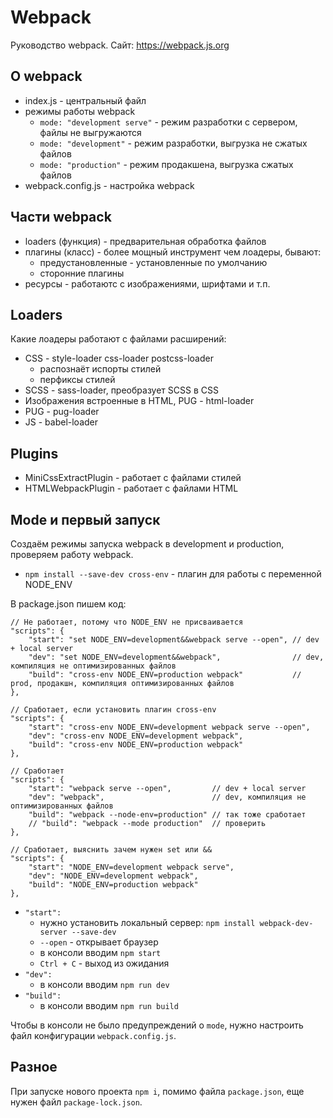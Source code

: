 # Webpack
Руководство webpack.
Сайт: https://webpack.js.org

## О webpack
- index.js - центральный файл
- режимы работы webpack
    - `mode: "development serve"` - режим разработки с сервером, файлы не выгружаются
    - `mode: "development"` - режим разработки, выгрузка не сжатых файлов
    - `mode: "production"` - режим продакшена, выгрузка сжатых файлов
- webpack.config.js - настройка webpack

## Части webpack
- loaders (функция) - предварительная обработка файлов
- плагины (класс) - более мощный инструмент чем лоадеры, бывают:
    - предустановленные - установленные по умолчанию
    - сторонние плагины
- ресурсы - работаютс с изображениями, шрифтами и т.п.

## Loaders
Какие лоадеры работают с файлами расширений:
- CSS - style-loader css-loader postcss-loader
    - распознаёт испорты стилей
    - перфиксы стилей
- SCSS - sass-loader, преобразует SCSS в CSS
- Изображения встроенные в HTML, PUG - html-loader
- PUG - pug-loader
- JS - babel-loader

## Plugins
- MiniCssExtractPlugin - работает с файлами стилей
- HTMLWebpackPlugin - работает с файлами HTML

## Mode и первый запуск
Создаём режимы запуска webpack в development и production, проверяем работу webpack.

- `npm install --save-dev cross-env` - плагин для работы с переменной NODE_ENV

В package.json пишем код:

    // Не работает, потому что NODE_ENV не присваивается
    "scripts": {
        "start": "set NODE_ENV=development&&webpack serve --open", // dev + local server
        "dev": "set NODE_ENV=development&&webpack",                // dev, компиляция не оптимизированных файлов
        "build": "cross-env NODE_ENV=production webpack"           // prod, продакшн, компиляция оптимизированных файлов
    },

    // Сработает, если установить плагин cross-env
    "scripts": {
        "start": "cross-env NODE_ENV=development webpack serve --open",
        "dev": "cross-env NODE_ENV=development webpack",
        "build": "cross-env NODE_ENV=production webpack"
    },

    // Сработает
    "scripts": {
        "start": "webpack serve --open",         // dev + local server
        "dev": "webpack",                        // dev, компиляция не оптимизированных файлов
        "build": "webpack --node-env=production" // так тоже сработает
        // "build": "webpack --mode production"  // проверить
    },

    // Сработает, выяснить зачем нужен set или &&
    "scripts": {
        "start": "NODE_ENV=development webpack serve",
        "dev": "NODE_ENV=development webpack",
        "build": "NODE_ENV=production webpack"
    },

- `"start":`
    - нужно установить локальный сервер: `npm install webpack-dev-server --save-dev`
    - `--open` - открывает браузер
    - в консоли вводим `npm start`
    - `Ctrl + C` - выход из ожидания
- `"dev":`
    - в консоли вводим `npm run dev`
- `"build":`
    - в консоли вводим `npm run build`

Чтобы в консоли не было предупреждений о `mode`, нужно настроить файл конфигурации `webpack.config.js`.

## Разное
При запуске нового проекта `npm i`, помимо файла `package.json`, еще нужен файл `package-lock.json`.
